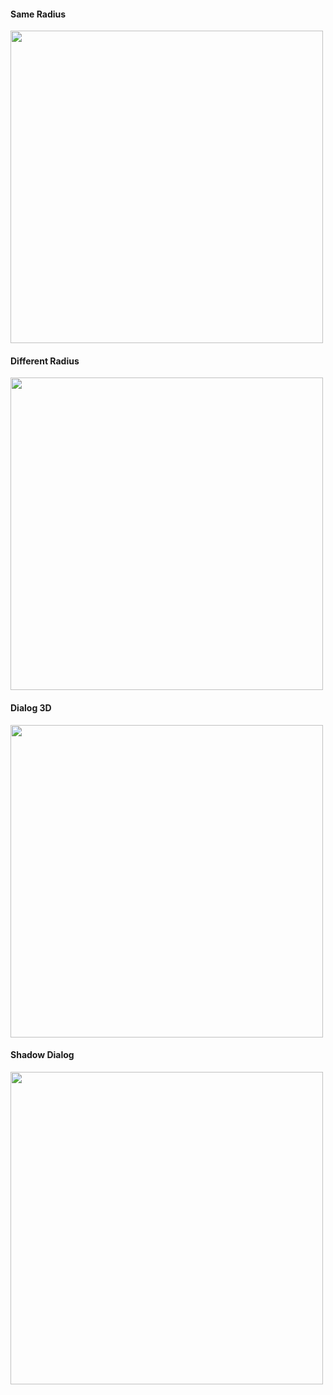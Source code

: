 #### Same Radius

<p align="start">
  <img src="https://github.com/gzeinnumer/DialogAndroid/blob/master/preview/DialogAndroid_26.png" width="500"/>
</p>

#### Different Radius

<p align="start">
  <img src="https://github.com/gzeinnumer/DialogAndroid/blob/master/preview/DialogAndroid_27.png" width="500"/>
</p>

#### Dialog 3D

<p align="start">
  <img src="https://github.com/gzeinnumer/DialogAndroid/blob/master/preview/DialogAndroid_28.png" width="500"/>
</p>

#### Shadow Dialog

<p align="start">
  <img src="https://github.com/gzeinnumer/DialogAndroid/blob/master/preview/DialogAndroid_29.png" width="500"/>
</p>